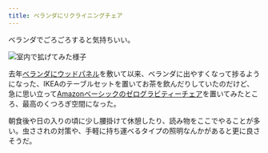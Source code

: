 ```yaml
---
title: ベランダにリクライニングチェア
---
```

ベランダでごろごろすると気持ちいい。

![](https://lh3.googleusercontent.com/docs/ADP-6oEIJOhKimL0jcHJ_ht6R61A7LKF9MityGDRXwTJGARVBKy62z4-zuOZE2jKuFJzzRzOa7m21GN18ovofN9TIVMPtoDhvUIMRJUjD2jpy6Qo6IKYUMo3j6Tn56j_Og-drwuzXoBCqHGzhXoV83vSm3HxGoxEkeA3awgriLMdNr8TLPX0RbYUf3zj_O_oSyjm-YHGi1grCjC8SokIcHu55Tap-pXIrwe8-lCfkx0hsxD0dL4Stzpd_tLIB8djDFGSNQQ1b0vlAm6p9ExkieeWMTWJF2H5qWxCdblzeLQRRBfuh4KSsrK42dxcv9KDd-5_-z_tN0DtrGT6lUfeKvL6JCPWDU28HvHv7pnGwSeMu8drqT4yQcsGA6n_hEmW8tEUW-gHDqeI0ctu3XedDODyMA2_Iamju1DB-3u-xYx4C_UQ2ytI-yFaV3DkHW51DCE6Cby04jdnvXqmVap9fl9WNJeRv5629ZqMfaGvXc8JkZ_ty_1WJ3e3ytzC3epLMEczmGsj4J744A4Rpd4jNFbn5wVUq34ixQEIyZbPjqEWjdR6N6694xjC5Cb3nltpoHas4zh9EbCoWc7V45mZf8--Agpi_F8yTACsVjCQMQwAYAIwLKvNBkb9ERlasO4-cYDTGhWj9W9FS-QPRUnfQuVPlOgDa1pyhR2l2t3bZ71Zmv7Y6z5ZaPJRTZgzvUod1sPL_uDmxVdBpqjTHqUGF-DsnxCMuwHchoGPuKbnGIRUSC-z2ze1gY3MsNAB7NVIEXXrF7sjy4ELpZSpmAUpIcKlSYB-KTHFPDlv0o7W9ZrRjJnINSHEWQOyqo8MkA6rQvp5NUaNHdYfc3X-52T4CvoMtxUprxSiQXYlZOUIFr9Jawa7Fv-iEyaoYnEy09euwlTjjZirHfiTQCczsu2P26mGIFMwSwSIUHtQmS2N1dYKPIWwN73lRVfEdrsxjmjdCQriDu1sp0X3bKfuegOqrX6TMq0d20Np-pLMh81LIegkK6KKT3Qw4c437AaYwdwjsHsx0DlpqR1nLIsQy9FfyQdoulG0DJM6z65kGdrwPcvmgnUy-0OaTlhLcUUG4owgLufbPlKvlp0KqYkWSpMQGkJKuzANo6H1I6d9g1occP9dfbTT5H9KDODyHWBv61ud4F6WjryHDNRHMHHGTXNKLqhbziJOoGFzJ40IuUwvM4cCmsVuWcjB6CE4PZ1-jOKVrkutApARdyjlJYEgtFKAm46nPXP0wDoDce1ZvBrZu9WaegyJ2FAu "室内で拡げてみた様子")

去年[ベランダにウッドパネル](https://r7kamura.com/articles/2021-09-30-wood-panel)を敷いて以来、ベランダに出やすくなって捗るようになった、IKEAのテーブルセットを置いてお茶を飲んだりしていたのだけど、急に思い立って[Amazonベーシックのゼログラビティーチェア](https://www.amazon.co.jp/dp/B0716DKHS1)を置いてみたところ、最高のくつろぎ空間になった。

朝食後や日の入りの頃に少し腰掛けて休憩したり、読み物をここでやることが多い。虫さされの対策や、手軽に持ち運べるタイプの照明なんかがあると更に良さそうだ。
